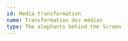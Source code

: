 ```yaml
---
id: Media transformation
name: Transformation des médias
type: The elephants behind the Screen
---
```

